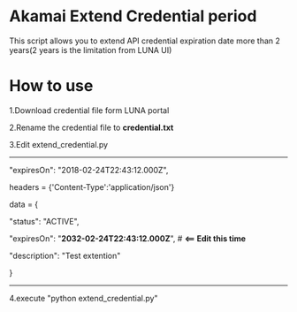 # Akamai Extend Credential period
This script allows you to extend API credential expiration date more than 2 years(2 years is the limitation from LUNA UI)

# How to use

1.Download credential file form LUNA portal

2.Rename the credential file to **credential.txt**

3.Edit extend_credential.py

-----------------------

"expiresOn": "2018-02-24T22:43:12.000Z",

headers = {'Content-Type':'application/json'}

data = {

   "status": "ACTIVE",

   "expiresOn": "**2032-02-24T22:43:12.000Z**",  # **<== Edit this time**

   "description": "Test extention"

}

-----------------------

4.execute "python extend_credential.py"
